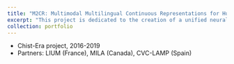 ```yaml
---
title: "M2CR: Multimodal Multilingual Continuous Representations for Human Language Understanding"
excerpt: "This project is dedicated to the creation of a unified neural architecture for multimodal and multilingual human language understanding.<br/><a href="http://m2cr.univ-lemans.fr" target=_blank> <img src='/images/logo_m2cr.png' width='100px'></a>"
collection: portfolio
---
```


* Chist-Era project, 2016-2019
* Partners: LIUM (France), MILA (Canada), CVC-LAMP (Spain)


<!-- @@papers_project(M2CR) -->
